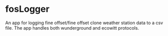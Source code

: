 # fosLogger
An app for logging fine offset/fine offset clone weather station data to a csv file.
The app handles both wunderground and ecowitt protocols.
